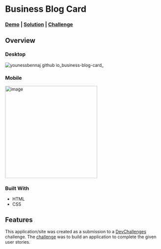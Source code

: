 # Business Blog Card

### [Demo](https://younessbennaj.github.io/business-blog-card/) | [Solution](https://devchallenges.io/solution/9120) | [Challenge](https://devchallenges.io/challenge/business-blog-card)

## Overview

### Desktop

![younessbennaj github io_business-blog-card_](https://github.com/younessbennaj/business-blog-card/assets/18486062/4788c604-2bd2-4df0-b4c3-c5da6cd2cf97)


### Mobile

<img src="https://github.com/younessbennaj/business-blog-card/assets/18486062/10ac2d6a-2fdc-4454-a762-56567482347a" alt="image" width="300" height="auto">

### Built With

* HTML
* CSS

## Features

This application/site was created as a submission to a [DevChallenges](https://devchallenges.io/) challenge. The [challenge](https://devchallenges.io/challenge/business-blog-card) was to build an application to complete the given user stories.
